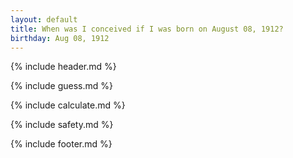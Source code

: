 ```yaml
---
layout: default
title: When was I conceived if I was born on August 08, 1912?
birthday: Aug 08, 1912
---
```


{% include header.md %}

{% include guess.md %}

{% include calculate.md %}

{% include safety.md %}

{% include footer.md %}



